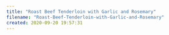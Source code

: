 ```yaml
---
title: "Roast Beef Tenderloin with Garlic and Rosemary"
filename: "Roast-Beef-Tenderloin-with-Garlic-and-Rosemary"
created: 2020-09-20 19:57:31
---
```

